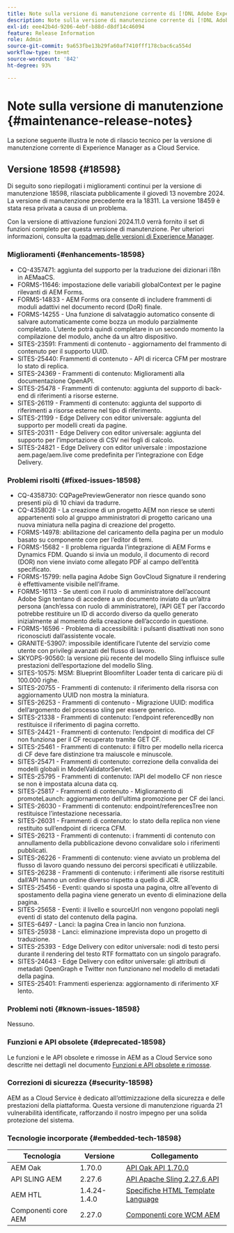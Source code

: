 ```yaml
---
title: Note sulla versione di manutenzione corrente di [!DNL Adobe Experience Manager]  as a Cloud Service.
description: Note sulla versione di manutenzione corrente di [!DNL Adobe Experience Manager]  as a Cloud Service.
exl-id: eee42b4d-9206-4ebf-b88d-d8df14c46094
feature: Release Information
role: Admin
source-git-commit: 9a653fbe13b29fa60af7410fff178cbac6ca554d
workflow-type: tm+mt
source-wordcount: '842'
ht-degree: 93%

---
```



# Note sulla versione di manutenzione {#maintenance-release-notes}

La sezione seguente illustra le note di rilascio tecnico per la versione di manutenzione corrente di Experience Manager as a Cloud Service.

## Versione 18598 {#18598}

Di seguito sono riepilogati i miglioramenti continui per la versione di manutenzione 18598, rilasciata pubblicamente il giovedì 13 novembre 2024. La versione di manutenzione precedente era la 18311. La versione 18459 è stata resa privata a causa di un problema.

Con la versione di attivazione funzioni 2024.11.0 verrà fornito il set di funzioni completo per questa versione di manutenzione. Per ulteriori informazioni, consulta la [roadmap delle versioni di Experience Manager](https://experienceleague.adobe.com/it/docs/experience-manager-release-information/aem-release-updates/update-releases-roadmap).

### Miglioramenti {#enhancements-18598}

* CQ-4357471: aggiunta del supporto per la traduzione dei dizionari i18n in AEMaaCS.
* FORMS-11646: impostazione delle variabili globalContext per le pagine rilevanti di AEM Forms.
* FORMS-14833 - AEM Forms ora consente di includere frammenti di moduli adattivi nel documento record (DoR) finale.
* FORMS-14255 - Una funzione di salvataggio automatico consente di salvare automaticamente come bozza un modulo parzialmente completato. L’utente potrà quindi completare in un secondo momento la compilazione del modulo, anche da un altro dispositivo.
* SITES-23591: Frammenti di contenuto - aggiornamento del frammento di contenuto per il supporto UUID.
* SITES-25440: Frammenti di contenuto - API di ricerca CFM per mostrare lo stato di replica.
* SITES-24369 - Frammenti di contenuto: Miglioramenti alla documentazione OpenAPI.
* SITES-25478 - Frammenti di contenuto: aggiunta del supporto di back-end di riferimenti a risorse esterne.
* SITES-26119 - Frammenti di contenuto: aggiunta del supporto di riferimenti a risorse esterne nel tipo di riferimento.
* SITES-21199 - Edge Delivery con editor universale: aggiunta del supporto per modelli creati da pagine.
* SITES-20311 - Edge Delivery con editor universale: aggiunta del supporto per l’importazione di CSV nei fogli di calcolo.
* SITES-24821 - Edge Delivery con editor universale : impostazione aem.page/aem.live come predefinita per l’integrazione con Edge Delivery.

### Problemi risolti {#fixed-issues-18598}

* CQ-4358730: CQPagePreviewGenerator non riesce quando sono presenti più di 10 chiavi da tradurre.
* CQ-4358028 - La creazione di un progetto AEM non riesce se utenti appartenenti solo al gruppo amministratori di progetto caricano una nuova miniatura nella pagina di creazione del progetto.
* FORMS-14978: abilitazione del caricamento della pagina per un modulo basato su componente core per l’editor di temi.
* FORMS-15682 - Il problema riguarda l’integrazione di AEM Forms e Dynamics FDM. Quando si invia un modulo, il documento di record (DOR) non viene inviato come allegato PDF al campo dell’entità specificato.
* FORMS-15799: nella pagina Adobe Sign GovCloud Signature il rendering è effettivamente visibile nell’iframe.
* FORMS-16113 - Se utenti con il ruolo di amministratore dell’account Adobe Sign tentano di accedere a un documento inviato da un’altra persona (anch’essa con ruolo di amministratore), l’API GET per l’accordo potrebbe restituire un ID di accordo diverso da quello generato inizialmente al momento della creazione dell’accordo in questione.
* FORMS-16596 - Problema di accessibilità: i pulsanti disattivati non sono riconosciuti dall’assistente vocale.
* GRANITE-53907: impossibile identificare l’utente del servizio come utente con privilegi avanzati del flusso di lavoro.
* SKYOPS-90560: la versione più recente del modello Sling influisce sulle prestazioni dell’esportazione del modello Sling.
* SITES-10575: MSM: Blueprint Bloomfilter Loader tenta di caricare più di 100.000 righe.
* SITES-20755 - Frammenti di contenuto: il riferimento della risorsa con aggiornamento UUID non mostra la miniatura.
* SITES-26253 - Frammenti di contenuto - Migrazione UUID: modifica dell’argomento del processo sling per essere generico.
* SITES-21338 - Frammenti di contenuto: l’endpoint referencedBy non restituisce il riferimento di pagina corretto.
* SITES-24421 - Frammenti di contenuto: l’endpoint di modifica del CF non funziona per il CF recuperato tramite GET CF.
* SITES-25461 - Frammenti di contenuto: il filtro per modello nella ricerca di CF deve fare distinzione tra maiuscole e minuscole.
* SITES-25471 - Frammenti di contenuto: correzione della convalida dei modelli globali in ModelValidatorServlet.
* SITES-25795 - Frammenti di contenuto: l’API del modello CF non riesce se non è impostata alcuna data cq.
* SITES-25817 - Frammenti di contenuto - Miglioramento di promoteLaunch: aggiornamento dell’ultima promozione per CF dei lanci.
* SITES-26030 - Frammenti di contenuto: endpoint/referencesTree non restituisce l’intestazione necessaria.
* SITES-26031 - Frammenti di contenuto: lo stato della replica non viene restituito sull’endpoint di ricerca CFM.
* SITES-26213 - Frammenti di contenuto: i frammenti di contenuto con annullamento della pubblicazione devono convalidare solo i riferimenti pubblicati.
* SITES-26226 - Frammenti di contenuto: viene avviato un problema del flusso di lavoro quando nessuno dei percorsi specificati è utilizzabile.
* SITES-26238 - Frammenti di contenuto: i riferimenti alle risorse restituiti dall’API hanno un ordine diverso rispetto a quello di JCR.
* SITES-25456 - Eventi: quando si sposta una pagina, oltre all’evento di spostamento della pagina viene generato un evento di eliminazione della pagina.
* SITES-25658 - Eventi: il livello e sourceUrl non vengono popolati negli eventi di stato del contenuto della pagina.
* SITES-6497 - Lanci: la pagina Crea in lancio non funziona.
* SITES-25938 - Lanci: eliminazione imprevista dopo un progetto di traduzione.
* SITES-25393 - Edge Delivery con editor universale: nodi di testo persi durante il rendering del testo RTF formattato con un singolo paragrafo.
* SITES-24643 - Edge Delivery con editor universale: gli attributi di metadati OpenGraph e Twitter non funzionano nel modello di metadati della pagina.
* SITES-25401: Frammenti esperienza: aggiornamento di riferimento XF lento.

### Problemi noti {#known-issues-18598}

Nessuno.

### Funzioni e API obsolete {#deprecated-18598}

Le funzioni e le API obsolete e rimosse in AEM as a Cloud Service sono descritte nei dettagli nel documento [Funzioni e API obsolete e rimosse](/help/release-notes/deprecated-removed-features.md).

### Correzioni di sicurezza {#security-18598}

AEM as a Cloud Service è dedicato all’ottimizzazione della sicurezza e delle prestazioni della piattaforma. Questa versione di manutenzione riguarda 21 vulnerabilità identificate, rafforzando il nostro impegno per una solida protezione del sistema.

### Tecnologie incorporate {#embedded-tech-18598}

| Tecnologia | Versione | Collegamento |
|---|---|---|
| AEM Oak | 1.70.0 | [API Oak API 1.70.0](https://www.javadoc.io/doc/org.apache.jackrabbit/oak-api/1.70.0/index.html) |
| API SLING AEM | 2.27.6 | [API Apache Sling 2.27.6 API](https://www.javadoc.io/doc/org.apache.sling/org.apache.sling.api/latest/index.html) |
| AEM HTL | 1.4.24-1.4.0 | [Specifiche HTML Template Language](https://github.com/adobe/htl-spec) |
| Componenti core AEM | 2.27.0 | [Componenti core WCM AEM](https://github.com/adobe/aem-core-wcm-components) |

